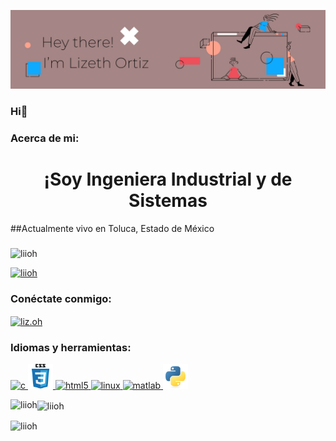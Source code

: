 ![header](/12.png)

### Hi👋

<h3 aling="left">Acerca de mi:</h3>
<h1 align="center">¡Soy Ingeniera Industrial y de Sistemas</h1>
##Actualmente vivo en Toluca, Estado de México
<h3 aling="center"></h3>

<p align="left"> <img src="https://komarev.com/ghpvc/?username=liioh&label=Profile%20views&color=0e75b6&style=flat" alt="liioh" /> </p>

<p align="left"> <a href ="https://github.com/ryo-ma/github-profile-tropic"><img src="https://github-profile-tropico.vercel.app/?username=liioh" alt="liioh" /></a> </p>

<h3 align="left">Conéctate conmigo:</h3>
<p align="left">
<a href="https://instagram.com/liz.oh " target="blank"><img align="center" src="https://raw.githubusercontent.com/rahuldkjain/github-profile-readme-generator/master/src/images/icons/Social/instagram.svg " alt="liz.oh" height="30" width="40" /></a>
</p>

<h3 align="left">Idiomas y herramientas:</h3>
<p align="left "> <a href="https://www.cprogramming.com/" target="_blank" rel="noreferrer"> <img src="https://raw.githubusercontent.com/devicons/devicon/master/ iconos/c/c-original.svg" alt="c" width="40" height="40"/> </a> <a href="https://www.w3schools.com/css/" objetivo ="_blank" rel="noreferrer"> <img src="https://raw.githubusercontent.com/devicons/devicon/master/icons/css3/css3-original-wordmark.svg" alt="css3" width= "40" altura="40"/> </a> <a href="https://www.w3.org/html/" target="_blank" rel="noreferrer"> <img src="https: //raw.githubusercontent.com/devicons/devicon/master/icons/html5/html5-original-wordmark.svg" alt="html5" width="40" height="40"/> </a> <a href ="https://www.linux.org/" target="_blank" rel="noreferrer"> <img src="https://raw.githubusercontent.com/devicons/devicon/master/icons/linux/linux -original.svg" alt="linux" width="40" height="40"/> </a> <a href="https://www.mathworks.com/" target="_blank" rel=" noreferrer"> <img src="https://upload.wikimedia.org/wikipedia/commons/2/21/Matlab_Logo.png" alt="matlab" width="40" height="40"/> </a > <a href="https://www.python.org" target="_blank" rel="noreferrer"> <img src="https://raw.githubusercontent.com/devicons/devicon/master/icons/python/python-original.svg" alt="python" ancho ="40" height="40"/> </a> </p>

<p><img align="left" src="https://github-readme-stats.vercel.app/api/top- langs?username=liioh&show_icons=true&locale=en&layout=compact" alt="liioh" /></p>

<p> <img align="center" src="https://github-readme-stats.vercel. app/api?username=liioh&show_icons=true&locale=en" alt="liioh" /></p>

<p><img align="center" src="https://github-readme-streak-stats.herokuapp. es/?user=liioh&" alt="liioh" /></p>
